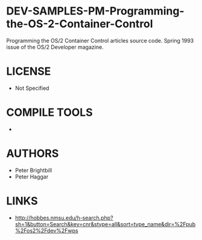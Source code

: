 DEV-SAMPLES-PM-Programming-the-OS-2-Container-Control
=====================================================

Programming the OS/2 Container Control articles source code. Spring 1993 issue of the OS/2 Developer magazine.

LICENSE
===============
* Not Specified

COMPILE TOOLS
===============
* 
 
AUTHORS
===============
* Peter Brightbill
* Peter Haggar

LINKS
===============
* http://hobbes.nmsu.edu/h-search.php?sh=1&button=Search&key=cnr&stype=all&sort=type_name&dir=%2Fpub%2Fos2%2Fdev%2Fwps
